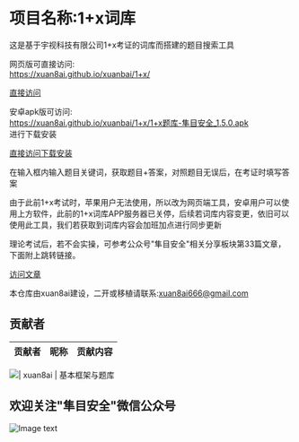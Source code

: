 项目名称:1+x词库<br>
==========

这是基于宇视科技有限公司1+x考证的词库而搭建的题目搜索工具<br>

网页版可直接访问:<br>
https://xuan8ai.github.io/xuanbai/1+x/<br>

[直接访问](https://xuan8ai.github.io/xuanbai/1+x/)<br>

安卓apk版可访问:<br>
https://xuan8ai.github.io/xuanbai/1+x/1+x题库-隼目安全_1.5.0.apk <br>
进行下载安装<br>

[直接访问下载安装](https://xuan8ai.github.io/xuanbai/1+x/1+x题库-隼目安全_1.5.0.apk)<br>

在输入框内输入题目关键词，获取题目+答案，对照题目无误后，在考证时填写答案<br>

由于此前1+x考试时，苹果用户无法使用，所以改为网页端工具，安卓用户可以使用上方软件，此前的1+x词库APP服务器已关停，后续若词库内容变更，依旧可以使用此工具，我们若获取到词库内容会加班加点进行同步更新<br>

理论考试后，若不会实操，可参考公众号"隼目安全"相关分享板块第33篇文章，下面附上跳转链接。<br>

[访问文章](https://mp.weixin.qq.com/s/dEq-M6E2wRFokujKQzBlMw)

本仓库由xuan8ai建设，二开或移植请联系:xuan8ai666@gmail.com

## 贡献者

贡献者  | 昵称  | 贡献内容
 ---- | ----- | ------  
<a href="https://github.com/xuan8ai"> 
<img src="https://avatars.githubusercontent.com/u/173129827?s=96&v=4" /></a>| xuan8ai | 基本框架与题库

欢迎关注"隼目安全"微信公众号
-----
![Image text](https://xuan8ai.github.io/xuanbai/qrcode1718724077637.jpg)